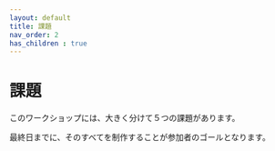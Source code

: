 ```yaml
---
layout: default
title: 課題
nav_order: 2
has_children : true
---
```


# 課題

このワークショップには、大きく分けて５つの課題があります。<br>

最終日までに、そのすべてを制作することが参加者のゴールとなります。<br>